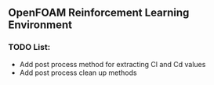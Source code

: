 ## OpenFOAM Reinforcement Learning Environment

### TODO List:
- Add post process method for extracting Cl and Cd values
- Add post process clean up methods
